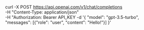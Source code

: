 curl -X POST https://api.openai.com/v1/chat/completions \
-H "Content-Type: application/json" \
-H "Authorization: Bearer API_KEY
-d '{
"model": "gpt-3.5-turbo",
"messages": [{"role": "user", "content": "Hello!"}]
}'
